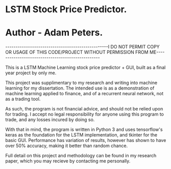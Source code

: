 # LSTM Stock Price Predictor.
# Author - Adam Peters.
 
 --------------------------------------------------I DO NOT PERMIT COPY OR USAGE OF THIS CODE/PROJECT WITHOUT PERMISSION FROM ME--------------------------------------------------
 
 This is a LSTM Machine Learning stock price predictor + GUI, built as a final year project by only me.
 
 This project was supplimentary to my research and writing into machine learning for my dissertation.
 The intended use is as a demonstration of machine learning applied to finance, and of a recurrent neural network, not as a trading tool.
 
 As such, the program is not financial advice, and should not be relied upon for trading.
 I accept no legal responsibility for anyone using this program to trade, and any losses incured by doing so.
 
 With that in mind, the program is written in Python 3 and uses tensorflow's keras as the foundation for the LSTM implementation, and tkinter for the basic GUI.
 Performance has variation of results, however has shown to have over 50% accuracy, making it better than random chance.
 
 Full detail on this project and methodology can be found in my research paper, which you may recieve by contacting me personally.
